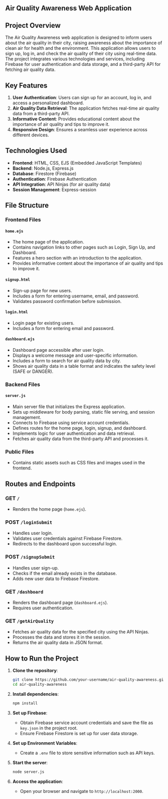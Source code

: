 ## Air Quality Awareness Web Application

## Project Overview

The Air Quality Awareness web application is designed to inform users about the air quality in their city, raising awareness about the importance of clean air for health and the environment. This application allows users to sign up, log in, and check the air quality of their city using real-time data. The project integrates various technologies and services, including Firebase for user authentication and data storage, and a third-party API for fetching air quality data.

## Key Features

1. **User Authentication**: Users can sign up for an account, log in, and access a personalized dashboard.
2. **Air Quality Data Retrieval**: The application fetches real-time air quality data from a third-party API.
3. **Informative Content**: Provides educational content about the importance of air quality and tips to improve it.
4. **Responsive Design**: Ensures a seamless user experience across different devices.

## Technologies Used

- **Frontend**: HTML, CSS, EJS (Embedded JavaScript Templates)
- **Backend**: Node.js, Express.js
- **Database**: Firestore (Firebase)
- **Authentication**: Firebase Authentication
- **API Integration**: API Ninjas (for air quality data)
- **Session Management**: Express-session

## File Structure

### Frontend Files

#### `home.ejs`

- The home page of the application.
- Contains navigation links to other pages such as Login, Sign Up, and Dashboard.
- Features a hero section with an introduction to the application.
- Provides informative content about the importance of air quality and tips to improve it.

#### `signup.html`

- Sign-up page for new users.
- Includes a form for entering username, email, and password.
- Validates password confirmation before submission.

#### `login.html`

- Login page for existing users.
- Includes a form for entering email and password.

#### `dashboard.ejs`

- Dashboard page accessible after user login.
- Displays a welcome message and user-specific information.
- Includes a form to search for air quality data by city.
- Shows air quality data in a table format and indicates the safety level (SAFE or DANGER).

### Backend Files

#### `server.js`

- Main server file that initializes the Express application.
- Sets up middleware for body parsing, static file serving, and session management.
- Connects to Firebase using service account credentials.
- Defines routes for the home page, login, signup, and dashboard.
- Implements logic for user authentication and data retrieval.
- Fetches air quality data from the third-party API and processes it.

### Public Files

- Contains static assets such as CSS files and images used in the frontend.

## Routes and Endpoints

### GET `/`

- Renders the home page (`home.ejs`).

### POST `/loginSubmit`

- Handles user login.
- Validates user credentials against Firebase Firestore.
- Redirects to the dashboard upon successful login.

### POST `/signupSubmit`

- Handles user sign-up.
- Checks if the email already exists in the database.
- Adds new user data to Firebase Firestore.

### GET `/dashboard`

- Renders the dashboard page (`dashboard.ejs`).
- Requires user authentication.

### GET `/getAirQuality`

- Fetches air quality data for the specified city using the API Ninjas.
- Processes the data and stores it in the session.
- Returns the air quality data in JSON format.

## How to Run the Project

1. **Clone the repository**:
   ```bash
   git clone https://github.com/your-username/air-quality-awareness.git
   cd air-quality-awareness
   ```

2. **Install dependencies**:
   ```bash
   npm install
   ```

3. **Set up Firebase**:
   - Obtain Firebase service account credentials and save the file as `key.json` in the project root.
   - Ensure Firebase Firestore is set up for user data storage.

4. **Set up Environment Variables**:
   - Create a `.env` file to store sensitive information such as API keys.

5. **Start the server**:
   ```bash
   node server.js
   ```

6. **Access the application**:
   - Open your browser and navigate to `http://localhost:2000`.

